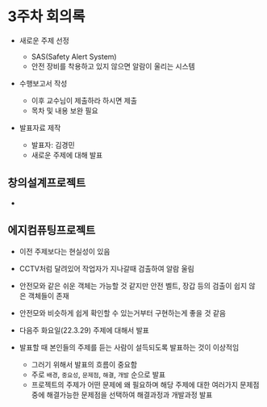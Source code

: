 # 3주차 회의록

- 새로운 주제 선정

  - SAS(Safety Alert System)
  - 안전 장비를 착용하고 있지 않으면 알람이 울리는 시스템

- 수행보고서 작성

  - 이후 교수님이 제출하라 하시면 제출
  - 목차 및 내용 보완 필요

- 발표자료 제작
  - 발표자: 김경민
  - 새로운 주제에 대해 발표

## 창의설계프로젝트

-

## 에지컴퓨팅프로젝트

- 이전 주제보다는 현실성이 있음

- CCTV처럼 달려있어 작업자가 지나갈때 검출하여 알람 울림

- 안전모와 같은 쉬운 객체는 가능할 것 같지만 안전 벨트, 장갑 등의 검출이 쉽지 않은 객체들이 존재

- 안전모와 비슷하게 쉽게 확인할 수 있는거부터 구현하는게 좋을 것 같음

- 다음주 화요일(22.3.29) 주제에 대해서 발표

- 발표할 때 본인들의 주제를 듣는 사람이 설득되도록 발표하는 것이 이상적임
  - 그러기 위해서 발표의 흐름이 중요함
  - 주로 `배경`, `중요성`, `문제점`, `해결`, `개발` 순으로 발표
  - 프로젝트의 주제가 어떤 문제에 왜 필요하며 해당 주제에 대한 여러가지 문제점 중에 해결가능한 문제점을 선택하여 해결과정과 개발과정 발표
